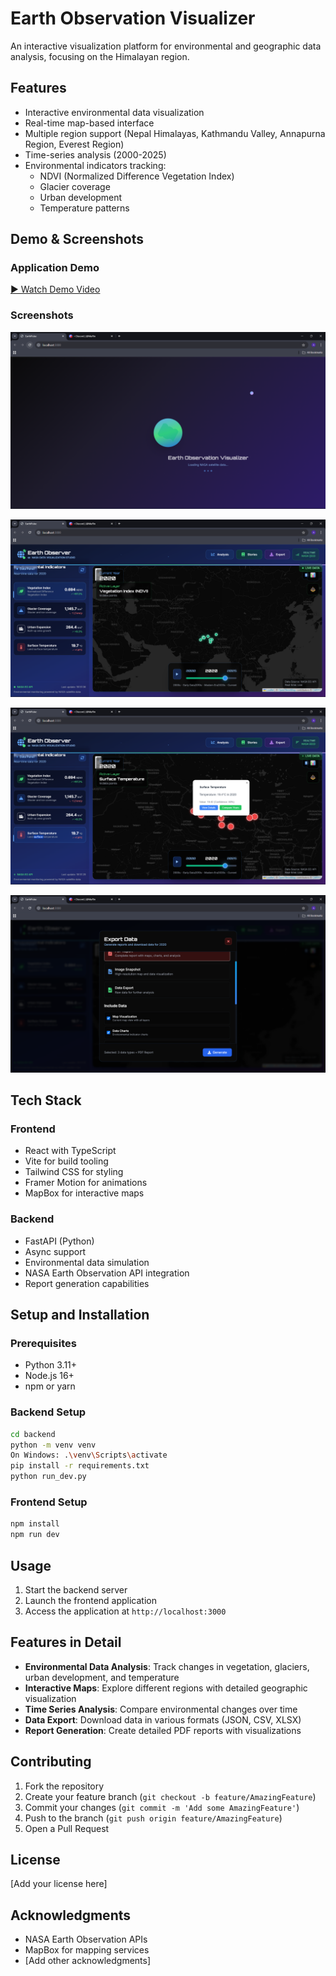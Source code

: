 # Earth Observation Visualizer

An interactive visualization platform for environmental and geographic data analysis, focusing on the Himalayan region.

## Features

- Interactive environmental data visualization
- Real-time map-based interface
- Multiple region support (Nepal Himalayas, Kathmandu Valley, Annapurna Region, Everest Region)
- Time-series analysis (2000-2025)
- Environmental indicators tracking:
  - NDVI (Normalized Difference Vegetation Index)
  - Glacier coverage
  - Urban development
  - Temperature patterns

## Demo & Screenshots

### Application Demo
[▶️ Watch Demo Video](assets/screenshots/demo.mp4)

### Screenshots

![Screenshot 1](assets/screenshots/img1.png)


![Screenshot 2](assets/screenshots/img2.png)


![Screenshot 3](assets/screenshots/img3.png)


![Screenshot 4](assets/screenshots/img4.png)

## Tech Stack

### Frontend
- React with TypeScript
- Vite for build tooling
- Tailwind CSS for styling
- Framer Motion for animations
- MapBox for interactive maps

### Backend
- FastAPI (Python)
- Async support
- Environmental data simulation
- NASA Earth Observation API integration
- Report generation capabilities

## Setup and Installation

### Prerequisites
- Python 3.11+
- Node.js 16+
- npm or yarn

### Backend Setup
```bash
cd backend
python -m venv venv
On Windows: .\venv\Scripts\activate
pip install -r requirements.txt
python run_dev.py
```

### Frontend Setup
```bash
npm install
npm run dev
```

## Usage

1. Start the backend server
2. Launch the frontend application
3. Access the application at `http://localhost:3000`

## Features in Detail

- **Environmental Data Analysis**: Track changes in vegetation, glaciers, urban development, and temperature
- **Interactive Maps**: Explore different regions with detailed geographic visualization
- **Time Series Analysis**: Compare environmental changes over time
- **Data Export**: Download data in various formats (JSON, CSV, XLSX)
- **Report Generation**: Create detailed PDF reports with visualizations

## Contributing

1. Fork the repository
2. Create your feature branch (`git checkout -b feature/AmazingFeature`)
3. Commit your changes (`git commit -m 'Add some AmazingFeature'`)
4. Push to the branch (`git push origin feature/AmazingFeature`)
5. Open a Pull Request

## License

[Add your license here]

## Acknowledgments

- NASA Earth Observation APIs
- MapBox for mapping services
- [Add other acknowledgments]